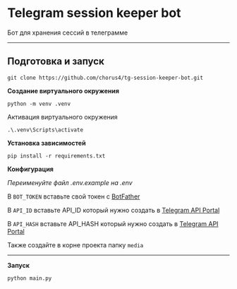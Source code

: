 # Telegram session keeper bot

Бот для хранения сессий в телеграмме

---

## Подготовка и запуск

```
git clone https://github.com/chorus4/tg-session-keeper-bot.git
```

**Создание виртуального окружения**

```
python -m venv .venv
```

Активация виртуального окружения

```
.\.venv\Scripts\activate
```

**Установка зависимостей**

```
pip install -r requirements.txt
```


**Конфигурация**

_Переименуйте файл .env.example на .env_

В `BOT_TOKEN` вставьте свой токен с [BotFather](https://t.me/BotFather)

В `API_ID` вставьте API_ID который нужно создать в [Telegram API Portal](https://my.telegram.org/apps)

В `API_HASH` вставьте API_HASH который нужно создать в [Telegram API Portal](https://my.telegram.org/apps)

Также создайте в корне проекта папку `media`

---

**Запуск**

```
python main.py
```
